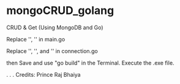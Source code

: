 # mongoCRUD_golang
CRUD &amp; Get (Using MongoDB and Go)

Replace '<database-name>', '<collection-name>'   in main.go

Replace '<username>', '<password>', and '<clustername>'   in connection.go
  
then Save and use "go build" in the Terminal.
Execute the .exe file.

.
.
.
Credits: Prince Raj Bhaiya
